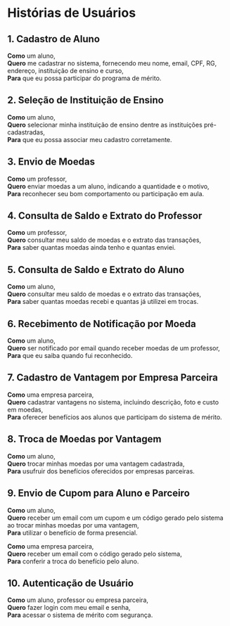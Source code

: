 # Histórias de Usuários

## 1. Cadastro de Aluno
**Como** um aluno,  
 **Quero** me cadastrar no sistema, fornecendo meu nome, email, CPF, RG, endereço, instituição de ensino e curso,   
 **Para** que eu possa participar do programa de mérito.    

## 2. Seleção de Instituição de Ensino
**Como** um aluno,  
**Quero** selecionar minha instituição de ensino dentre as instituições pré-cadastradas,    
**Para** que eu possa associar meu cadastro corretamente.   

## 3. Envio de Moedas
**Como** um professor,  
**Quero** enviar moedas a um aluno, indicando a quantidade e o motivo,  
**Para** reconhecer seu bom comportamento ou participação em aula.  

## 4. Consulta de Saldo e Extrato do Professor
**Como** um professor,  
**Quero** consultar meu saldo de moedas e o extrato das transações,     
**Para** saber quantas moedas ainda tenho e quantas enviei. 

## 5. Consulta de Saldo e Extrato do Aluno
**Como** um aluno,  
**Quero** consultar meu saldo de moedas e o extrato das transações,     
**Para** saber quantas moedas recebi e quantas já utilizei em trocas.   

## 6. Recebimento de Notificação por Moeda
**Como** um aluno,  
 **Quero** ser notificado por email quando receber moedas de um professor,  
 **Para** que eu saiba quando fui reconhecido.  

## 7. Cadastro de Vantagem por Empresa Parceira
**Como** uma empresa parceira,  
**Quero** cadastrar vantagens no sistema, incluindo descrição, foto e custo em moedas,  
**Para** oferecer benefícios aos alunos que participam do sistema de mérito.    

## 8. Troca de Moedas por Vantagem
**Como** um aluno,  
**Quero** trocar minhas moedas por uma vantagem cadastrada,     
**Para** usufruir dos benefícios oferecidos por empresas parceiras. 

## 9. Envio de Cupom para Aluno e Parceiro
**Como** um aluno,  
**Quero** receber um email com um cupom e um código gerado pelo sistema ao trocar minhas moedas por uma vantagem,   
**Para** utilizar o benefício de forma presencial.  

**Como** uma empresa parceira,  
**Quero** receber um email com o código gerado pelo sistema,    
**Para** conferir a troca do benefício pelo aluno.  

## 10. Autenticação de Usuário
**Como** um aluno, professor ou empresa parceira,   
**Quero** fazer login com meu email e senha,    
**Para** acessar o sistema de mérito com segurança. 

